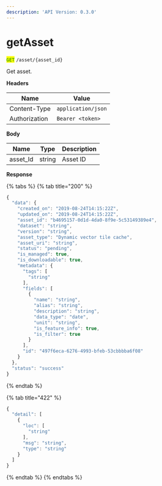 ```yaml
---
description: 'API Version: 0.3.0'
---
```


# getAsset

<mark style="color:green;">`GET`</mark> `/asset/{asset_id}`

Get asset.

**Headers**

| Name          | Value              |
| ------------- | ------------------ |
| Content-Type  | `application/json` |
| Authorization | `Bearer <token>`   |

**Body**

| Name      | Type   | Description |
| --------- | ------ | ----------- |
| asset\_Id | string | Asset ID    |

**Response**

{% tabs %}
{% tab title="200" %}
```javascript
{
  "data": {
    "created_on": "2019-08-24T14:15:22Z",
    "updated_on": "2019-08-24T14:15:22Z",
    "asset_id": "b4695157-0d1d-4da0-8f9e-5c53149389e4",
    "dataset": "string",
    "version": "string",
    "asset_type": "Dynamic vector tile cache",
    "asset_uri": "string",
    "status": "pending",
    "is_managed": true,
    "is_downloadable": true,
    "metadata": {
      "tags": [
        "string"
      ],
      "fields": [
        {
          "name": "string",
          "alias": "string",
          "description": "string",
          "data_type": "date",
          "unit": "string",
          "is_feature_info": true,
          "is_filter": true
        }
      ],
      "id": "497f6eca-6276-4993-bfeb-53cbbbba6f08"
    }
  },
  "status": "success"
}
```
{% endtab %}

{% tab title="422" %}
```javascript
{
  "detail": [
    {
      "loc": [
        "string"
      ],
      "msg": "string",
      "type": "string"
    }
  ]
}
```
{% endtab %}
{% endtabs %}
